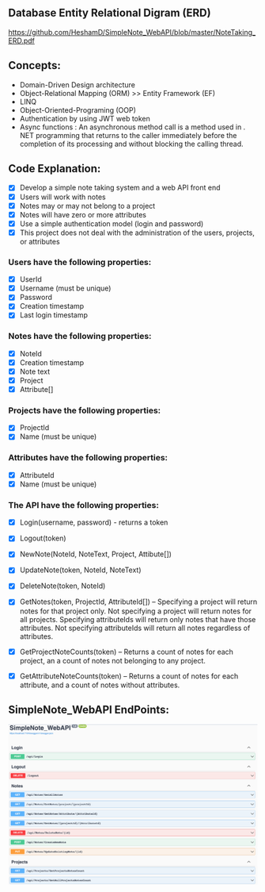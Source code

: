 
## Database Entity Relational Digram (ERD)

https://github.com/HeshamD/SimpleNote_WebAPI/blob/master/NoteTaking_ERD.pdf

## Concepts:

* Domain-Driven Design architecture
* Object-Relational Mapping (ORM) >>  Entity Framework (EF)
* LINQ
* Object-Oriented-Programing (OOP) 
* Authentication by using JWT web token 
* Async functions
 : An asynchronous method call is a method used in . NET programming that returns to the caller immediately before the completion of its processing and without blocking the calling thread.


## Code Explanation: 
- [X] Develop a simple note taking system and a web API front end
- [X] Users will work with notes
- [X] Notes may or may not belong to a project
- [X] Notes will have zero or more attributes
- [X] Use a simple authentication model (login and password)
- [X] This project does not deal with the administration of the users, projects, or attributes

### Users have the following properties:
- [X] UserId
- [X] Username (must be unique)
- [X] Password
- [X] Creation timestamp
- [X] Last login timestamp

### Notes have the following properties:
- [X] NoteId
- [X] Creation timestamp
- [X] Note text
- [X] Project
- [X] Attribute[]

### Projects have the following properties:
- [X] ProjectId
- [X] Name (must be unique)

### Attributes have the following properties:
- [X] AttributeId
- [X] Name (must be unique)

### The API have the following properties:
- [X] Login(username, password) - returns a token
- [X] Logout(token)
- [X] NewNote(NoteId, NoteText, Project, Attibute[])
- [X] UpdateNote(token, NoteId, NoteText)
- [X] DeleteNote(token, NoteId)
- [X] GetNotes(token, ProjectId, AttributeId[]) – Specifying a project will return notes for that
project only. Not specifying a project will return notes for all projects. Specifying attributeIds will return only notes that have those attributes. Not specifying attributeIds will return all notes regardless of attributes.
- [X] GetProjectNoteCounts(token) – Returns a count of notes for each project, an a count of notes not belonging to any project.
- [X] GetAttributeNoteCounts(token) – Returns a count of notes for each attribute, and a count of notes without attributes.


## SimpleNote_WebAPI EndPoints:



![](Endpoints.png)

